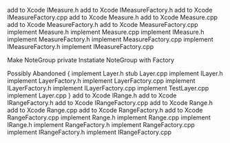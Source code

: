 

add to Xcode IMeasure.h
add to Xcode IMeasureFactory.h
add to Xcode IMeasureFactory.cpp
add to Xcode Measure.h
add to Xcode Measure.cpp
add to Xcode MeasureFactory.h
add to Xcode MeasureFactory.cpp
implement Measure.h
implement Measure.cpp
implement IMeasure.h
implement MeasureFactory.h
implement MeasureFactory.cpp
implement IMeasureFactory.h
implement IMeasureFactory.cpp

Make NoteGroup private
Instatiate NoteGroup with Factory

Possibly Abandoned
{
    implement Layer.h
    stub Layer.cpp
    implement ILayer.h
    implement LayerFactory.h
    implement LayerFactory.cpp
    implement ILayerFactory.h
    implement ILayerFactory.cpp
    implement TestLayer.cpp
    implement Layer.cpp
}
add to Xcode IRange.h
add to Xcode IRangeFactory.h
add to Xcode IRangeFactory.cpp
add to Xcode Range.h
add to Xcode Range.cpp
add to Xcode RangeFactory.h
add to Xcode RangeFactory.cpp
implement Range.h
implement Range.cpp
implement IRange.h
implement RangeFactory.h
implement RangeFactory.cpp
implement IRangeFactory.h
implement IRangeFactory.cpp
